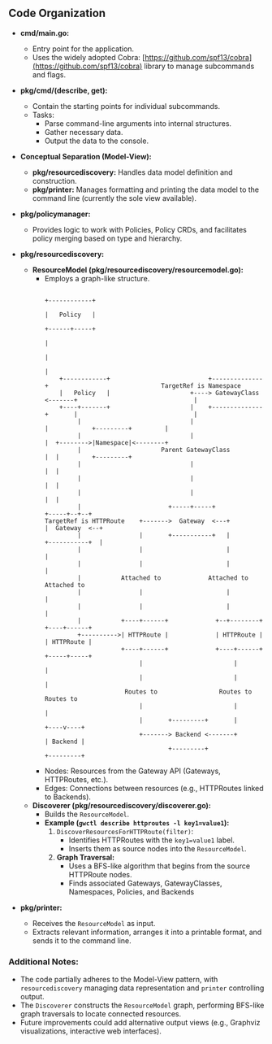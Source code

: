 ## Code Organization

* **cmd/main.go:** 
    * Entry point for the application.
    * Uses the widely adopted Cobra: [https://github.com/spf13/cobra](https://github.com/spf13/cobra) library to manage subcommands and flags.

* **pkg/cmd/(describe, get):**
    * Contain the starting points for individual subcommands.
    * Tasks:
        * Parse command-line arguments into internal structures.
        * Gather necessary data.
        * Output the data to the console.

* **Conceptual Separation (Model-View):**
    * **pkg/resourcediscovery:** Handles data model definition and construction.
    * **pkg/printer:** Manages formatting and printing the data model to the command line (currently the sole view available). 

* **pkg/policymanager:**
    * Provides logic to work with Policies, Policy CRDs, and facilitates policy merging based on type and hierarchy.

* **pkg/resourcediscovery:**
    * **ResourceModel (pkg/resourcediscovery/resourcemodel.go):**
        * Employs a graph-like structure.
            ```
                                                                                                          +------------+
                                                                                                          |   Policy   |
                                                                                                          +------+-----+
                                                                                                                 |
                                                                                                                 |
                                                                                                                 |
                +------------+                           +--------------+                               TargetRef is Namespace
                |   Policy   |                      +----> GatewayClass <-------+                                |
                +----+-------+                      |    +--------------+       |                                |
                     |                              |                           |            +---------+         |
                     |                              |                           |  +-------->|Namespace|<--------+
                     |                      Parent GatewayClass                 |  |         +---------+
                     |                              |                           |  |
                     |                              |                           |  |
                     |                              |                           |  |
                     |                        +-----+-----+               +-----+--+--+
            TargetRef is HTTPRoute    +------->  Gateway  <---+           |  Gateway  <--+
                     |                |       +-----------+   |           +-----------+  |
                     |                |                       |                          |
                     |                |                       |                          |
                     |           Attached to             Attached to                  Attached to
                     |                |                       |                          |
                     |                |                       |                          |
                     |           +----+------+             +--+--------+            +----+------+
                     +---------->| HTTPRoute |             | HTTPRoute |            | HTTPRoute |
                                 +----+------+             +----+------+            +-----+-----+
                                      |                         |                         |
                                      |                         |                         |
                                  Routes to                 Routes to                 Routes to
                                      |                         |                         |
                                      |       +---------+       |                    +----v----+
                                      +-------> Backend <-------+                    | Backend |
                                              +---------+                            +---------+
            ```
        * Nodes: Resources from the Gateway API (Gateways, HTTPRoutes, etc.).
        * Edges: Connections between resources (e.g., HTTPRoutes linked to Backends).
    * **Discoverer (pkg/resourcediscovery/discoverer.go):** 
        * Builds the `ResourceModel`.
        * **Example (`gwctl describe httproutes -l key1=value1`):** 
            1. `DiscoverResourcesForHTTPRoute(filter)`:
                * Identifies HTTPRoutes with the `key1=value1` label.
                * Inserts them as source nodes into the `ResourceModel`.
            2. **Graph Traversal:**
                * Uses a BFS-like algorithm that begins from the source HTTPRoute nodes.
                * Finds associated Gateways, GatewayClasses, Namespaces, Policies, and Backends

* **pkg/printer:**
    * Receives the `ResourceModel` as input. 
    * Extracts relevant information, arranges it into a printable format, and sends it to the command line.


### Additional Notes:

* The code partially adheres to the Model-View pattern, with `resourcediscovery` managing data representation and `printer` controlling output.
* The `Discoverer` constructs the `ResourceModel` graph, performing BFS-like graph traversals to locate connected resources.
* Future improvements could add alternative output views (e.g., Graphviz visualizations, interactive web interfaces).